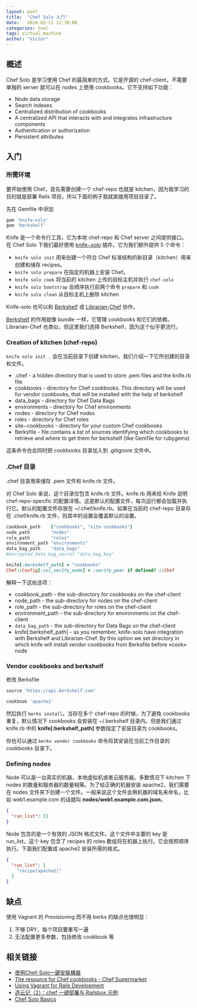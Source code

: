 ```yaml
---
layout: post
title:  "Chef Solo 入门"
date:   2016-02-11 12:30:00
categories: tool
tags: virtual_machine
author: "Victor"
---
```


## 概述

Chef Solo 是学习使用 Chef 的最简单的方式。它是开源的 chef-client，不需要单独的 server 就可以在 nodes 上使用 cookbooks。它不支持如下功能：

* Node data storage
* Search indexes
* Centralized distribution of cookbooks
* A centralized API that interacts with and integrates infrastructure components
* Authentication or authorization
* Persistent attributes

## 入门

### 所需环境

要开始使用 Chef，首先需要创建一个 chef-repo 也就是 kitchen，因为我学习的目的就是部署 Rails 项目，所以下面的例子我就直接用项目目录了。

先在 Gemfile 中添加

```ruby
gem 'knife−solo'
gem 'berkshelf'
```

Knife 是一个命令行工具，它为本地 chef-repo 和 Chef server 之间提供接口。在 Chef Solo 下我们最好使用 [knife−solo](http://matschaffer.github.io/knife-solo/) 插件。它为我们额外提供 5 个命令：

* `knife solo init` 用来创建一个符合 Chef 标准结构的新目录（kitchen）用来创建和储存 recipes。
* `knife solo prepare` 在指定的机器上安装 Chef。
* `knife solo cook` 将当前的 kitchen 上传的目标主机并执行 `chef-solo`
* `knife solo bootstrap` 会顺序执行前两个命令 `prepare` 和 `cook`
* `knife solo clean` 从目标主机上删除 kitchen

Knife-solo 也可以和 [Berkshelf](http://berkshelf.com/) 或 [Librarian-Chef](https://github.com/applicationsonline/librarian-chef) 协作。

[Berkshelf](http://berkshelf.com/) 的作用就像 bundle 一样，它管理 cookbooks 和它们的依赖。Librarian-Chef 也类似，但这里我们选择 Berkshelf，因为这个似乎更流行。

### Creation of kitchen (chef-repo)

`knife solo init .` 会在当前目录下创建 kitchen，我们介绍一下它所创建的目录和文件。

* .chef - a hidden directory that is used to store .pem files and the knife.rb file
* cookbooks - directory for Chef cookbooks. This directory will be used for vendor cookbooks, that will be installed with the help of berkshelf
* data_bags - directory for Chef Data Bags
* environments - directory for Chef environments
* nodes - directory for Chef nodes
* roles - directory for Chef roles
* site−cookbooks - directory for your custom Chef cookbooks
* Berksfile - file contains a list of sources identifying which cookbooks to retrieve and where to get them for berkshelf (like Gemfile for rubygems)

这条命令也会同时把 cookbooks 目录加入到 .gitignore 文件中。

### .Chef 目录

.chef 目录用来储存 .pem 文件和 knife.rb 文件。

对 Chef Solo 来说，这个目录仅包含 knife.rb 文件。knife.rb 用来给 Knife 说明 chef-repo-specific 的配置详情。这是默认的配置文件，每次运行都会加载并执行它。默认的配置文件存放在 ~/.chef/knife.rb。如果在当前的 chef-repo 目录存在 .chef/knife.rb 文件，则其中的设置会覆盖默认的设置。

```ruby
cookbook_path    ["cookbooks", "site-cookbooks"]
node_path        "nodes"
role_path        "roles"
environment_path "environments"
data_bag_path    "data_bags"
#encrypted_data_bag_secret "data_bag_key"

knife[:berkshelf_path] = "cookbooks"
Chef::Config[:ssl_verify_mode] = :verify_peer if defined? ::Chef
```

解释一下这些选项：

* cookbook_path - the sub-directory for cookbooks on the chef-client
* node_path - the sub-directory for nodes on the chef-client
* role_path - the sub-directory for roles on the chef-client
* environment_path - the sub-directory for environments on the chef-client
* `data_bag_path` - the sub-directory for Data Bags on the chef-client
* knife[:berkshelf_path] - as you remember, knife-solo have integration with Berkshelf and Librarian-Chef. By this option we set directory in which knife will install vendor cookbooks from Berksfile before «cook» node

### Vendor cookbooks and berkshelf

修改 Berksfile

```ruby
source "https://api.berkshelf.com"

cookbook 'apache2'
```

然后执行 `berks install`。当存在多个 chef-repo 的时候，为了避免 cookbooks 重复，默认情况下 cookbooks 会安装在 ~/.berkshelf 目录内。但是我们通过 knife.rb 中的 **knife[:berkshelf_path]** 参数指定了安装目录为 cookbooks。

你也可以通过 `berks vendor cookbooks` 命令将其安装在当前工作目录的 cookbooks 目录下。

### Defining nodes

Node 可以是一台真实的机器、本地虚拟机或者云服务器。多数情况下 kitchen 下 nodes 的数量和服务器的数量相等。为了给正确的机器安装 apache2，我们需要在 nodes 文件夹下创建一个文件。一般来说这个文件会用机器的域名来命名，比如 web1.example.com 的话就叫 **nodes/web1.example.com.json**。

```json
{
  "run_list": []
}
```

Node 包含的是一个有效的 JSON 格式文件。这个文件中主要的 key 是 run_list。这个 key 包含了 recipes 的 roles 数组将在机器上执行。它会按照顺序执行。下面我们配置成 apache2 安装所需的格式。

```json
{
  "run_list": [
    "recipe[apache2]"
  ]
}
```

## 缺点

使用 Vagrant 的 Provisioning 而不用 berks 的缺点也很明显：

1. 不够 DRY，每个项目要重写一遍
2. 无法配置更多参数，包括修改 cookbook 等

## 相关链接

* [使用Chef-Solo一鍵安裝機器](http://gogojimmy.net/2013/06/01/Chef-Solo-Basic-with-Vagrant/)
* [The resource for Chef cookbooks - Chef Supermarket](https://supermarket.chef.io)
* [Using Vagrant for Rails Development](https://gorails.com/guides/using-vagrant-for-rails-development)
* [造云记（2）：chef 一键部署与 Railsbox 示例](https://ruby-china.org/topics/13211)
* [Chef Solo Basics](http://railscasts.com/episodes/339-chef-solo-basics)
